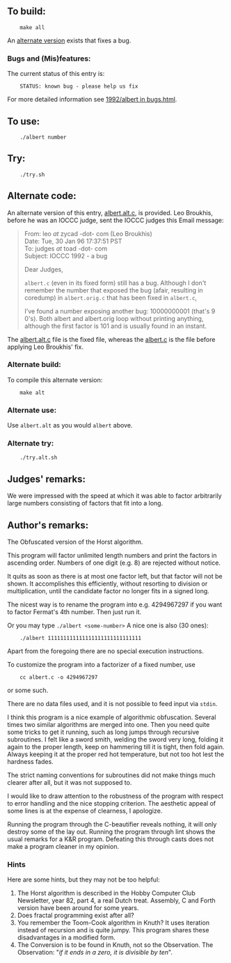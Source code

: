 ## To build:

``` <!---sh-->
    make all
```


An [alternate version](#alternate-code) exists that fixes a bug.


### Bugs and (Mis)features:

The current status of this entry is:

```
    STATUS: known bug - please help us fix
```

For more detailed information see [1992/albert in bugs.html](../../bugs.html#1992_albert).


## To use:

``` <!---sh-->
    ./albert number
```


## Try:

``` <!---sh-->
    ./try.sh
```


## Alternate code:

An alternate version of this entry, [albert.alt.c](%%REPO_URL%%/1992/albert/albert.alt.c), is provided.
Leo Broukhis, before he was an IOCCC judge, sent the IOCCC
judges this Email message:

> From: leo _at_ zycad -dot- com (Leo Broukhis)<br>
> Date: Tue, 30 Jan 96 17:37:51 PST<br>
> To: judges _at_ toad -dot- com<br>
> Subject: IOCCC 1992 - a bug<br>
>
> Dear Judges,
>
> `albert.c` (even in its fixed form) still has a bug. Although I don't
> remember the number that exposed the bug (afair, resulting in coredump)
> in `albert.orig.c` that has been fixed in `albert.c`,
>
> I've found a number exposing another bug: 10000000001 (that's 9 0's).
> Both albert and albert.orig loop without printing anything, although
> the first factor is 101 and is usually found in an instant.

The [albert.alt.c](%%REPO_URL%%/1992/albert/albert.alt.c) file is the fixed file, whereas the
[albert.c](%%REPO_URL%%/1992/albert/albert.c) is the file before applying Leo Broukhis' fix.


### Alternate build:

To compile this alternate version:

``` <!---sh-->
    make alt
```


### Alternate use:

Use `albert.alt` as you would `albert` above.


### Alternate try:

``` <!---sh-->
    ./try.alt.sh
```


## Judges' remarks:

We were impressed with the speed at which it was able to factor
arbitrarily large numbers consisting of factors that fit into
a long.


## Author's remarks:

The Obfuscated version of the Horst algorithm.

This program will factor unlimited length numbers and print the
factors in ascending order. Numbers of one digit (e.g. 8)
are rejected without notice.

It quits as soon as there is at most one factor left, but that factor will not
be shown.  It accomplishes this efficiently, without resorting to division or
multiplication, until the candidate factor no longer fits in a signed long.

The nicest way is to rename the program into e.g. 4294967297
if you want to factor Fermat's 4th number. Then just run it.

Or you may type `./albert <some-number>`
A nice one is also (30 ones):

``` <!---sh-->
    ./albert 111111111111111111111111111111
```

Apart from the foregoing there are no special execution instructions.

To customize the program into a factorizer of a fixed number, use

``` <!---sh-->
    cc albert.c -o 4294967297
```

or some such.

There are no data files used, and it is not possible to feed input
via `stdin`.

I think this program is a nice example of algorithmic obfuscation.  Several
times two similar algorithms are merged into one. Then you need quite some
tricks to get it running, such as long jumps through recursive subroutines. I
felt like a sword smith, welding the sword very long, folding it again to the
proper length, keep on hammering till it is tight, then fold again.  Always
keeping it at the proper red hot temperature, but not too hot lest the hardness
fades.

The strict naming conventions for subroutines did not make things much clearer
after all, but it was not supposed to.

I would like to draw attention to the robustness of the program with respect to
error handling and the nice stopping criterion.  The aesthetic appeal of some
lines is at the expense of clearness, I apologize.

Running the program through the C-beautifier reveals nothing, it will only
destroy some of the lay out.  Running the program through lint shows the usual
remarks for a K&R program. Defeating this through casts does not make a program
cleaner in my opinion.

### Hints

Here are some hints, but they may not be too helpful:

1. The Horst algorithm is described in the Hobby Computer Club Newsletter, year
82, part 4, a real Dutch treat.  Assembly, C and Forth version have been around
for some years.
2. Does fractal programming exist after all?
3. You remember the Toom-Cook algorithm in Knuth?  It uses iteration instead of
recursion and is quite jumpy.  This program shares these disadvantages in a
modified form.
4. The Conversion is to be found in Knuth, not so the Observation.  The
Observation: "_if it ends in a zero, it is divisible by ten_".


<!--

    Copyright © 1984-2024 by Landon Curt Noll. All Rights Reserved.

    You are free to share and adapt this file under the terms of this license:

        Creative Commons Attribution-ShareAlike 4.0 International (CC BY-SA 4.0)

    For more information, see:

        https://creativecommons.org/licenses/by-sa/4.0/

-->
